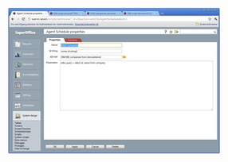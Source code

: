 <properties date="2016-06-24"
SortOrder="30"
/>

<img src="../../Customer%20Service_files/image016.jpg" id="Picture 20" width="424" height="293" />
